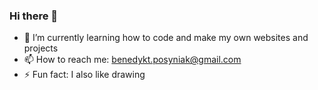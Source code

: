 ### Hi there 👋


- 🌱 I’m currently learning how to code and make my own websites and projects
- 📫 How to reach me: benedykt.posyniak@gmail.com
- ⚡ Fun fact: I also like drawing

